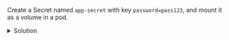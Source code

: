Create a Secret named `app-secret` with key `password=pass123`, and mount it as a volume in a pod.

<details><summary>Solution</summary>
<br>

```bash
kubectl -n session283884 create secret generic app-secret --from-literal=password=pass123
```{{exec}}

```bash
cat <<EOF | kubectl -n session283884 apply -f -
apiVersion: v1
kind: Pod
metadata:
  name: secret-vol
spec:
  containers:
  - name: busybox
    image: busybox
    command: ["sleep", "3600"]
    volumeMounts:
    - name: secrets
      mountPath: /etc/secrets
  volumes:
  - name: secrets
    secret:
      secretName: app-secret
EOF
```{{exec}}

</details>